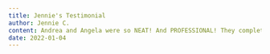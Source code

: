 ```yaml
---
title: Jennie's Testimonial
author: Jennie C.
content: Andrea and Angela were so NEAT! And PROFESSIONAL! They completely painted and removed from a previous paint job splattered turquoise paint off the brown wood trim and white edge of the shower. They neatly re-caulked my garden tub. The clean up afterwards was IMPECCABLE!
date: 2022-01-04
---
```

